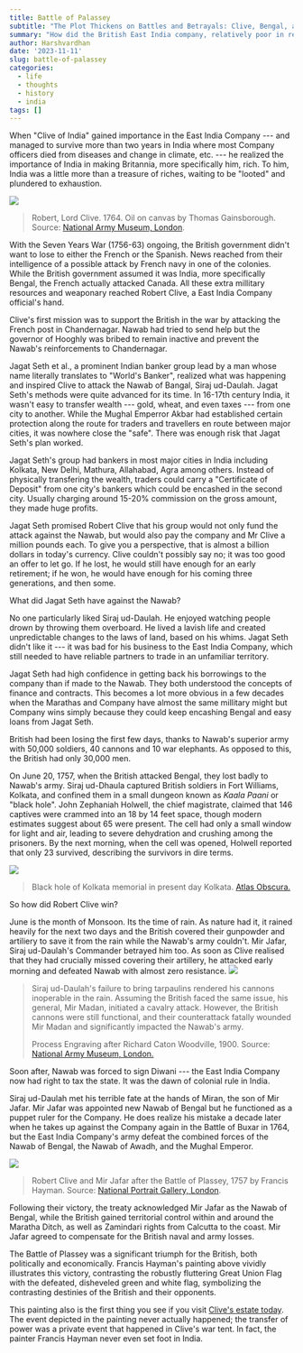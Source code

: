```yaml
---
title: Battle of Palassey
subtitle: "The Plot Thickens on Battles and Betrayals: Clive, Bengal, and the Birth of an Empire"
summary: "How did the British East India company, relatively poor in resources, managed to topple the richest kingdom in the world?"
author: Harshvardhan
date: '2023-11-11'
slug: battle-of-palassey
categories:
  - life
  - thoughts
  - history
  - india
tags: []
---
```


When "Clive of India" gained importance in the East India Company --- and managed to survive more than two years in India where most Company officers died from diseases and change in climate, etc. --- he realized the importance of India in making Britannia, more specifically him, rich.
To him, India was a little more than a treasure of riches, waiting to be "looted" and plundered to exhaustion.

![](images/clive.jpg)

> Robert, Lord Clive.
> 1764.
> Oil on canvas by Thomas Gainsborough.
> Source: [National Army Museum, London](https://collection.nam.ac.uk/detail.php?acc=1963-05-12-1).

With the Seven Years War (1756-63) ongoing, the British government didn't want to lose to either the French or the Spanish.
News reached from their intelligence of a possible attack by French navy in one of the colonies.
While the British government assumed it was India, more specifically Bengal, the French actually attacked Canada.
All these extra millitary resources and weaponary reached Robert Clive, a East India Company official's hand.

Clive's first mission was to support the British in the war by attacking the French post in Chandernagar.
Nawab had tried to send help but the governor of Hooghly was bribed to remain inactive and prevent the Nawab's reinforcements to Chandernagar.

Jagat Seth et al., a prominent Indian banker group lead by a man whose name literally translates to "World's Banker", realized what was happening and inspired Clive to attack the Nawab of Bangal, Siraj ud-Daulah.
Jagat Seth's methods were quite advanced for its time.
In 16-17th century India, it wasn't easy to transfer wealth --- gold, wheat, and even taxes --- from one city to another.
While the Mughal Emperror Akbar had established certain protection along the route for traders and travellers en route between major cities, it was nowhere close the "safe".
There was enough risk that Jagat Seth's plan worked.

Jagat Seth's group had bankers in most major cities in India including Kolkata, New Delhi, Mathura, Allahabad, Agra among others.
Instead of physically transfering the wealth, traders could carry a "Certificate of Deposit" from one city's bankers which could be encashed in the second city.
Usually charging around 15-20% commission on the gross amount, they made huge profits.

Jagat Seth promised Robert Clive that his group would not only fund the attack against the Nawab, but would also pay the company and Mr Clive a million pounds each.
To give you a perspective, that is almost a billion dollars in today's currency.
Clive couldn't possibly say no; it was too good an offer to let go.
If he lost, he would still have enough for an early retirement; if he won, he would have enough for his coming three generations, and then some.

What did Jagat Seth have against the Nawab?

No one particularly liked Siraj ud-Daulah.
He enjoyed watching people drown by throwing them overboard.
He lived a lavish life and created unpredictable changes to the laws of land, based on his whims.
Jagat Seth didn't like it --- it was bad for his business to the East India Company, which still needed to have reliable partners to trade in an unfamiliar territory.

Jagat Seth had high confidence in getting back his borrowings to the company than if made to the Nawab.
They both understood the concepts of finance and contracts.
This becomes a lot more obvious in a few decades when the Marathas and Company have almost the same millitary might but Company wins simply because they could keep encashing Bengal and easy loans from Jagat Seth.

British had been losing the first few days, thanks to Nawab's superior army with 50,000 soldiers, 40 cannons and 10 war elephants.
As opposed to this, the British had only 30,000 men.

On June 20, 1757, when the British attacked Bengal, they lost badly to Nawab's army.
Siraj ud-Dhaula captured British soldiers in Fort Williams, Kolkata, and confined them in a small dungeon known as *Kaala Paani* or "black hole".
John Zephaniah Holwell, the chief magistrate, claimed that 146 captives were crammed into an 18 by 14 feet space, though modern estimates suggest about 65 were present.
The cell had only a small window for light and air, leading to severe dehydration and crushing among the prisoners.
By the next morning, when the cell was opened, Holwell reported that only 23 survived, describing the survivors in dire terms.

![](images/blackhole-memorial-01.png)

> Black hole of Kolkata memorial in present day Kolkata.
> [Atlas Obscura.](https://www.atlasobscura.com/places/the-black-hole-of-calcutta)

So how did Robert Clive win?

June is the month of Monsoon.
Its the time of rain.
As nature had it, it rained heavily for the next two days and the British covered their gunpowder and artiliery to save it from the rain while the Nawab's army couldn't.
Mir Jafar, Siraj ud-Daulah's Commander betrayed him too.
As soon as Clive realised that they had crucially missed covering their artillery, he attacked early morning and defeated Nawab with almost zero resistance.
![](images/tarpaulin.png)

> Siraj ud-Daulah's failure to bring tarpaulins rendered his cannons inoperable in the rain.
> Assuming the British faced the same issue, his general, Mir Madan, initiated a cavalry attack.
> However, the British cannons were still functional, and their counterattack fatally wounded Mir Madan and significantly impacted the Nawab's army.
>
> Process Engraving after Richard Caton Woodville, 1900.
> Source: [National Army Museum, London.](https://collection.nam.ac.uk/detail.php?acc=1961-10-51-1)

Soon after, Nawab was forced to sign Diwani --- the East India Company now had right to tax the state.
It was the dawn of colonial rule in India.

Siraj ud-Daulah met his terrible fate at the hands of Miran, the son of Mir Jafar.
Mir Jafar was appointed new Nawab of Bengal but he functioned as a puppet ruler for the Company.
He does realize his mistake a decade later when he takes up against the Company again in the Battle of Buxar in 1764, but the East India Company's army defeat the combined forces of the Nawab of Bengal, the Nawab of Awadh, and the Mughal Emperor.

![](images/clive-and-nawab.jpg)

> Robert Clive and Mir Jafar after the Battle of Plassey, 1757 by Francis Hayman.
> Source: [National Portrait Gallery, London](https://www.npg.org.uk/collections/search/portrait/mw01347/Robert-Clive-and-Mir-Jafar-after-the-Battle-of-Plassey-1757).

Following their victory, the treaty acknowledged Mir Jafar as the Nawab of Bengal, while the British gained territorial control within and around the Maratha Ditch, as well as Zamindari rights from Calcutta to the coast.
Mir Jafar agreed to compensate for the British naval and army losses.

The Battle of Plassey was a significant triumph for the British, both politically and economically.
Francis Hayman's painting above vividly illustrates this victory, contrasting the robustly fluttering Great Union Flag with the defeated, disheveled green and white flag, symbolizing the contrasting destinies of the British and their opponents.

This painting also is the first thing you see if you visit [Clive's estate today](https://www.nationaltrust.org.uk/visit/wales/powis-castle-and-garden/the-clive-museum-collection-at-powis-castle).
The event depicted in the painting never actually happened; the transfer of power was a private event that happened in Clive's war tent.
In fact, the painter Francis Hayman never even set foot in India.
